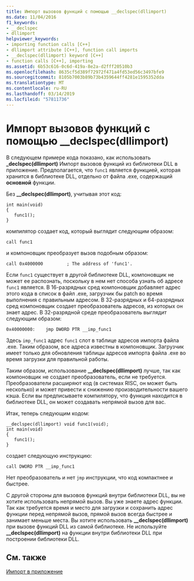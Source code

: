 ```yaml
---
title: Импорт вызовов функций с помощью __declspec(dllimport)
ms.date: 11/04/2016
f1_keywords:
- __declspec
- dllimport
helpviewer_keywords:
- importing function calls [C++]
- dllimport attribute [C++], function call imports
- __declspec(dllimport) keyword [C++]
- function calls [C++], importing
ms.assetid: 6b53c616-0c6d-419a-8e2a-d2fff20510b3
ms.openlocfilehash: 8635cf5d389f72972f471a4fd53ed56c3497bfe9
ms.sourcegitcommit: 8105b7003b89b73b4359644ff4281e1595352dda
ms.translationtype: MT
ms.contentlocale: ru-RU
ms.lasthandoff: 03/14/2019
ms.locfileid: "57811736"
---
```

# <a name="importing-function-calls-using-declspecdllimport"></a>Импорт вызовов функций с помощью __declspec(dllimport)

В следующем примере кода показано, как использовать **_declspec(dllimport)** Импорт вызовов функций из библиотеки DLL в приложение. Предполагается, что `func1` является функцией, которая хранится в библиотеке DLL, отдельно от файла .exe, содержащий **основной** функции.

Без **__declspec(dllimport)**, учитывая этот код:

```
int main(void)
{
   func1();
}
```

компилятор создает код, который выглядит следующим образом:

```
call func1
```

и компоновщик преобразует вызов подобным образом:

```
call 0x4000000         ; The address of 'func1'.
```

Если `func1` существует в другой библиотеке DLL, компоновщик не может ее распознать, поскольку в нем нет способа узнать об адресе `func1` является. В 16-разрядных сред компоновщик добавляет адрес этого кода в список в файл .exe, загрузчик бы patch во время выполнения с правильным адресом. В 32-разрядных и 64-разрядных сред компоновщик создает преобразователь адресов, из которых он знает адрес. В 32-разрядной среде преобразователь выглядит следующим образом:

```
0x40000000:    jmp DWORD PTR __imp_func1
```

Здесь `imp_func1` адрес `func1` слот в таблице адресов импорта файла .exe. Таким образом, все адреса известны в компоновщик. Загрузчик имеет только для обновления таблицы адресов импорта файла .exe во время загрузки для правильной работы.

Таким образом, использование **__declspec(dllimport)** лучше, так как компоновщик не создает преобразователь, если не требуется. Преобразователи расширяют код (в системах RISC, он может быть несколько) и может привести к снижению производительности вашего кэша. Если вы предписываете компилятору, что функция находится в библиотеке DLL, он может создавать непрямой вызов для вас.

Итак, теперь следующим кодом:

```
__declspec(dllimport) void func1(void);
int main(void)
{
   func1();
}
```

создает следующую инструкцию:

```
call DWORD PTR __imp_func1
```

Нет преобразователь и нет `jmp` инструкции, что код компактнее и быстрее.

С другой стороны для вызовов функций внутри библиотеки DLL, вы не хотите использовать непрямой вызов. Вы уже знаете адрес функции. Так как требуется время и место для загрузки и сохранить адрес функции перед непрямой вызов, прямой вызов всегда быстрее и занимает меньше места. Вы хотите использовать **__declspec(dllimport)** при вызове функций DLL из самой библиотеке. Не используйте **__declspec(dllimport)** на функции внутри библиотеки DLL при построении библиотеки DLL.

## <a name="see-also"></a>См. также

[Импорт в приложение](importing-into-an-application.md)
